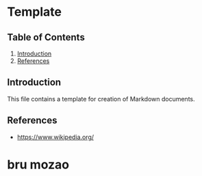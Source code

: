 # Template

## Table of Contents
1. [Introduction](#introduction)
0. [References](#references)

## Introduction <a name="introduction"></a>

This file contains a template for creation of Markdown documents.

## References <a name="references"></a>

* https://www.wikipedia.org/

# bru mozao
